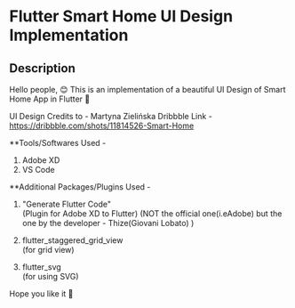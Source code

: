 # Flutter Smart Home UI Design Implementation


## Description

Hello people, 😊
This is an implementation of a beautiful UI Design of Smart Home App in Flutter 🙂

UI Design Credits to - Martyna Zielińska 
Dribbble Link - https://dribbble.com/shots/11814526-Smart-Home

**Tools/Softwares Used -
1. Adobe XD
2. VS Code

**Additional Packages/Plugins Used -
1. "Generate Flutter Code"   
(Plugin for Adobe XD to Flutter)
 (NOT the official one(i.eAdobe) but the one by the developer - Thize(Giovani Lobato)  )

2. flutter_staggered_grid_view    
 (for grid view)

3. flutter_svg      
(for using SVG)

Hope you like it 🙂

